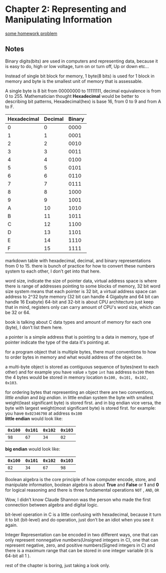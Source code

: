 # Chapter 2: Representing and Manipulating Information

[some homework problem](problem/)  

## Notes

Binary digits(bits) are used in computers and representing data, because it is easy to do, high or low voltage, turn on or turn off, Up or down etc...

Instead of single bit block for memory, 1 byte(8 bits) is used for 1 block in memory and byte is the smallest unit of memory that is assessable.

A single byte is 8 bit from 00000000 to 11111111, decimal equivalence is from 0 to 255.
Mathematician thought **Hexadecimal** would be better to describing bit patterns, Hexadecimal(hex) is base 16, from 0 to 9 and from A to F.

| Hexadecimal | Decimal | Binary |
| ----------- | ------- | ------ |
| 0           | 0       | 0000   |
| 1           | 1       | 0001   |
| 2           | 2       | 0010   |
| 3           | 3       | 0011   |
| 4           | 4       | 0100   |
| 5           | 5       | 0101   |
| 6           | 6       | 0110   |
| 7           | 7       | 0111   |
| 8           | 8       | 1000   |
| 9           | 9       | 1001   |
| A           | 10      | 1010   |
| B           | 11      | 1011   |
| C           | 12      | 1100   |
| D           | 13      | 1101   |
| E           | 14      | 1110   |
| F           | 15      | 1111   |

markdown table with hexadecimal, decimal, and binary representations from 0 to 15.
there is bunch of practice for how to convert these numbers system to each other, I don’t get into that here.

word size, indicate the size of pointer data, virtual address space is where there is range of addresses pointing to some blocks of memory, 32 bit word size system means that each pointer is 32 bit, a virtual address space can address to 2^32 byte memory (32 bit can handle 4 Gigabyte and 64 bit can handle 16 Exabyte)
64-bit and 32-bit is about CPU architecture just keep that in mind, registers only can carry amount of CPU's word size, which can be 32 or 64.

book is talking about C data types and amount of memory for each one (byte), I don’t list them here.

a pointer is a simple address that is pointing to a data in memory, type of pointer indicate the type of the data it's pointing at.


for a program object that is multiple bytes, there must conventions to how to order bytes in memory and what would address of the object be.

a multi-byte object is stored as contiguous sequence of bytes(next to each other) and for example you have value `x` type `int` has address `0x100` then the 4 bytes would be stored in memory location `0x100, 0x101, 0x102, 0x103`.

for ordering bytes that representing an object there are two conventions, *little endian* and *big endian*.
in little endian system the byte with smallest weight(least significant byte) is stored first. and in big endian vice versa, the byte with largest weight(most significant byte) is stored first.
for example: you have `0x02346798` at address `0x100`  
**little endian** would look like:

| `0x100` | `0x101` | `0x102` | `0x103` |
| ------- | ------- | ------- | ------- |
| `98`    | `67`    | `34`    | `02`    |

**big endian** would look like:

| `0x100` | `0x101` | `0x102` | `0x103` |
| ------- | ------- | ------- | ------- |
| `02`    | `34`    | `67`    | `98`    |

Boolean algebra is the core principle of how computer encode, store, and manipulate information, boolean algebra is about **True** and **False** or **1** and **0** for logical reasoning and there is three fundamental operations `NOT` , `AND`, `OR`

Wow, I didn’t know Claude Shannon was the person who made the first connection between algebra and digital logic.

bit-level operation in C is a little confusing with hexadecimal, because it turn it to bit (bit-level) and do operation, just don’t be an idiot when you see it again.

Integer Representation can be encoded in two different ways, one that can only represent nonnegative numbers(Unsigned integers in C), one that can represent negative, zero, and positive numbers(Signed integers in C) and there is a maximum range that can be stored in one integer variable (it is 64-bit all 1 ).

rest of the chapter is boring, just taking a look only.